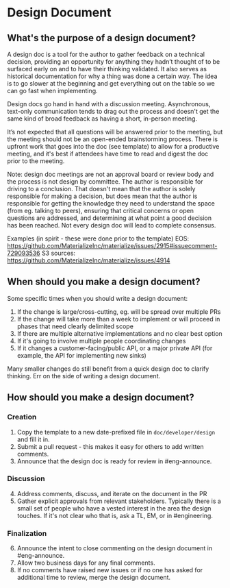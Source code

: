 # Design Document

## What's the purpose of a design document?

A design doc is a tool for the author to gather feedback on a technical
decision, providing an opportunity for anything they hadn’t thought of to be
surfaced early on and to have their thinking validated. It also serves as
historical documentation for why a thing was done a certain way. The idea is to
go slower at the beginning and get everything out on the table so we can go
fast when implementing.

Design docs go hand in hand with a discussion meeting. Asynchronous,
text-only communication tends to drag out the process and doesn't get the
same kind of broad feedback as having a short, in-person meeting.

It’s not expected that all questions will be answered prior to the meeting,
but the meeting should not be an open-ended brainstorming process. There is
upfront work that goes into the doc (see template) to allow for a productive
meeting, and it's best if attendees have time to read and digest the doc
prior to the meeting.

Note: design doc meetings are not an approval board or review body and the
process is not design by committee. The author is responsible for driving to
a conclusion. That doesn't mean that the author is solely responsible for
making a decision, but does mean that the author is responsible for getting
the knowledge they need to understand the space (from eg. talking to peers),
ensuring that critical concerns or open questions are addressed, and
determining at what point a good decision has been reached. Not every design
doc will lead to complete consensus.

Examples (in spirit - these were done prior to the template)
EOS: https://github.com/MaterializeInc/materialize/issues/2915#issuecomment-729093536
S3 sources: https://github.com/MaterializeInc/materialize/issues/4914

## When should you make a design document?

Some specific times when you should write a design document:
1. If the change is large/cross-cutting, eg. will be spread over multiple PRs
2. If the change will take more than a week to implement or will proceed in phases that need clearly delimited scope
3. If there are multiple alternative implementations and no clear best option
4. If it's going to involve multiple people coordinating changes
5. If it changes a customer-facing/public API, or a major private API (for example, the API for implementing new sinks)

Many smaller changes do still benefit from a quick design doc to clarify
thinking. Err on the side of writing a design document.

## How should you make a design document?

### Creation
1. Copy the template to a new date-prefixed file in `doc/developer/design` and fill it in.
2. Submit a pull request - this makes it easy for others to add written comments.
3. Announce that the design doc is ready for review in #eng-announce.

### Discussion
4. Address comments, discuss, and iterate on the document in the PR
5. Gather explicit approvals from relevant stakeholders. Typically there is a small set of people who have a vested interest in the area the design touches. If it's not clear who that is, ask a TL, EM, or in #engineering.

### Finalization
6. Announce the intent to close commenting on the design document in #eng-announce.
7. Allow two business days for any final comments.
8. If no comments have raised new issues or if no one has asked for additional time to review, merge the design document.

